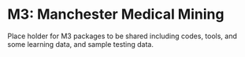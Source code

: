 # M3: Manchester Medical Mining

Place holder for M3 packages to be shared including codes, tools, and some learning data, and sample testing data.
